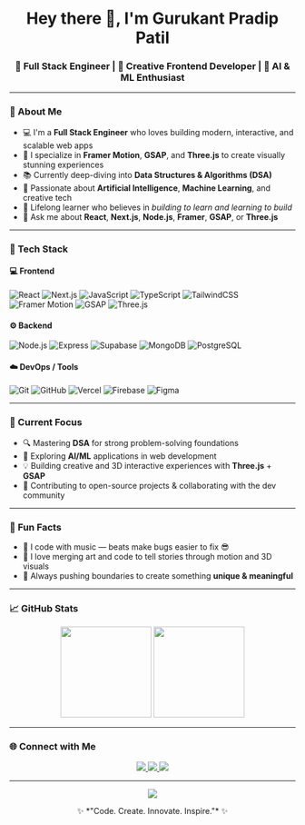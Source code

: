 <!-- Profile README for Gurukant Pradip Patil -->

<h1 align="center">Hey there 👋, I'm Gurukant Pradip Patil</h1>

<h3 align="center">🚀 Full Stack Engineer | 🎨 Creative Frontend Developer | 🤖 AI & ML Enthusiast</h3>

---

### 💫 About Me

- 💻 I'm a **Full Stack Engineer** who loves building modern, interactive, and scalable web apps  
- 🎨 I specialize in **Framer Motion**, **GSAP**, and **Three.js** to create visually stunning experiences  
- 📚 Currently deep-diving into **Data Structures & Algorithms (DSA)**  
- 🤖 Passionate about **Artificial Intelligence**, **Machine Learning**, and creative tech  
- 🌱 Lifelong learner who believes in *building to learn and learning to build*  
- 💬 Ask me about **React**, **Next.js**, **Node.js**, **Framer**, **GSAP**, or **Three.js**

---

### 🧠 Tech Stack

#### 💻 Frontend
![React](https://img.shields.io/badge/-React-61DAFB?logo=react&logoColor=000)
![Next.js](https://img.shields.io/badge/-Next.js-000000?logo=next.js)
![JavaScript](https://img.shields.io/badge/-JavaScript-F7DF1E?logo=javascript&logoColor=000)
![TypeScript](https://img.shields.io/badge/-TypeScript-007ACC?logo=typescript&logoColor=fff)
![TailwindCSS](https://img.shields.io/badge/-TailwindCSS-38B2AC?logo=tailwind-css&logoColor=fff)
![Framer Motion](https://img.shields.io/badge/-Framer%20Motion-0055FF?logo=framer&logoColor=fff)
![GSAP](https://img.shields.io/badge/-GSAP-88CE02?logo=greensock&logoColor=fff)
![Three.js](https://img.shields.io/badge/-Three.js-000?logo=three.js&logoColor=fff)

#### ⚙️ Backend
![Node.js](https://img.shields.io/badge/-Node.js-339933?logo=node.js&logoColor=fff)
![Express](https://img.shields.io/badge/-Express-000?logo=express&logoColor=fff)
![Supabase](https://img.shields.io/badge/-Supabase-3ECF8E?logo=supabase&logoColor=fff)
![MongoDB](https://img.shields.io/badge/-MongoDB-47A248?logo=mongodb&logoColor=fff)
![PostgreSQL](https://img.shields.io/badge/-PostgreSQL-4169E1?logo=postgresql&logoColor=fff)

#### ☁️ DevOps / Tools
![Git](https://img.shields.io/badge/-Git-F05032?logo=git&logoColor=fff)
![GitHub](https://img.shields.io/badge/-GitHub-181717?logo=github)
![Vercel](https://img.shields.io/badge/-Vercel-000?logo=vercel)
![Firebase](https://img.shields.io/badge/-Firebase-FFCA28?logo=firebase&logoColor=000)
![Figma](https://img.shields.io/badge/-Figma-F24E1E?logo=figma&logoColor=fff)

---

### 🧩 Current Focus

- 🔍 Mastering **DSA** for strong problem-solving foundations  
- 🤯 Exploring **AI/ML** applications in web development  
- 💡 Building creative and 3D interactive experiences with **Three.js** + **GSAP**  
- 🧱 Contributing to open-source projects & collaborating with the dev community  

---

### 🧠 Fun Facts

- 🎵 I code with music — beats make bugs easier to fix 😎  
- 🌌 I love merging art and code to tell stories through motion and 3D visuals  
- 🧗 Always pushing boundaries to create something **unique & meaningful**

---

### 📈 GitHub Stats

<p align="center">
<img src="https://streak-stats.demolab.com?user=GurukantPatil01&theme=radical" height="160" />
  <img src="https://github-readme-stats.vercel.app/api/top-langs/?username=GurukantPatil01&layout=compact&theme=radical" height="160" />
</p>

---

### 🌐 Connect with Me

<p align="center">
  <a href="https://www.linkedin.com/in/gurukantpradippatil" target="_blank">
    <img src="https://img.shields.io/badge/-LinkedIn-0077B5?logo=linkedin&logoColor=white" />
  </a>
  <a href="mailto:gurukantpradippatil@gmail.com">
    <img src="https://img.shields.io/badge/-Email-D14836?logo=gmail&logoColor=white" />
  </a>
  <a href="https://github.com/gurukantpatil">
    <img src="https://img.shields.io/badge/-GitHub-181717?logo=github&logoColor=white" />
  </a>
</p>

---

<p align="center">
  <img src="https://github-profile-trophy.vercel.app/?username=GurukantPatil01&theme=radical&no-frame=true&row=1&column=6" />
</p>

<p align="center">
  ✨ *"Code. Create. Innovate. Inspire."* ✨
</p>
